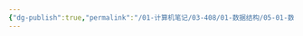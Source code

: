 ```yaml
---
{"dg-publish":true,"permalink":"/01-计算机笔记/03-408/01-数据结构/05-01-数据结构与算法-zuo/算法/02-排序算法/桶排序/","tags":["personal/blog","algorithm/sorting","概念"]}
---
```


